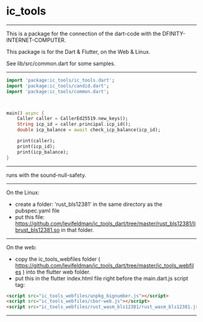 # ic_tools

----------
This is a package for the connection of the dart-code with the DFINITY-INTERNET-COMPUTER.

This package is for the Dart & Flutter, on the Web & Linux.

See lib/src/common.dart for some samples.

----------

```dart
import 'package:ic_tools/ic_tools.dart';
import 'package:ic_tools/candid.dart';
import 'package:ic_tools/common.dart';



main() async {
    Caller caller = CallerEd25519.new_keys();
    String icp_id = caller.principal.icp_id();
    double icp_balance = await check_icp_balance(icp_id);

    print(caller);
    print(icp_id);
    print(icp_balance);
}

```

----------

runs with the sound-null-safety.

----------

On the Linux:
 - create a folder: 'rust_bls12381' in the same directory as the pubspec.yaml file
 - put this file: https://github.com/levifeldman/ic_tools_dart/tree/master/rust_bls12381/librust_bls12381.so in that folder.

----------


On the web:
 - copy the ic_tools_webfiles folder ( https://github.com/levifeldman/ic_tools_dart/tree/master/ic_tools_webfiles ) into the flutter web folder.
 - put this in the flutter index.html file right before the main.dart.js script tag:  

```html
<script src="ic_tools_webfiles/unpkg_bignumber.js"></script>  
<script src="ic_tools_webfiles/cbor-web.js"></script>  
<script src="ic_tools_webfiles/rust_wasm_bls12381/rust_wasm_bls12381.js"></script>   
```


----------

